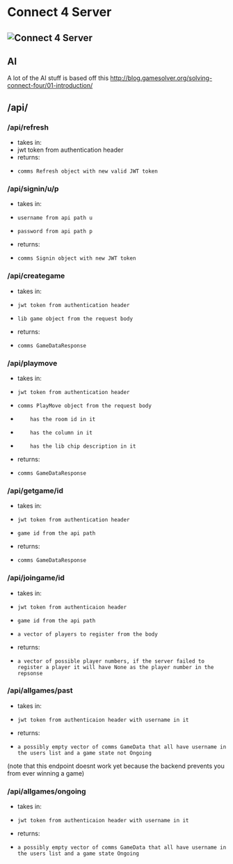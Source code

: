 # Connect 4 Server

## ![Connect 4 Server](https://github.com/Arunscape/ECE421-GroupProject1/workflows/Connect%204%20Server/badge.svg)

## AI
A lot of the AI stuff is based off this
http://blog.gamesolver.org/solving-connect-four/01-introduction/

## /api/

### /api/refresh
- takes in:
-    jwt token from authentication header
- returns:
-     comms Refresh object with new valid JWT token


### /api/signin/u/p
- takes in:
-     username from api path u
-     password from api path p
- returns:
-     comms Signin object with new JWT token

### /api/creategame
- takes in:
-     jwt token from authentication header
-     lib game object from the request body
- returns:
-     comms GameDataResponse


### /api/playmove
- takes in:
-     jwt token from authentication header
-     comms PlayMove object from the request body
-         has the room id in it
-         has the column in it
-         has the lib chip description in it
- returns:
-     comms GameDataResponse


### /api/getgame/id
- takes in:
-     jwt token from authentication header
-     game id from the api path
- returns:
-     comms GameDataResponse

### /api/joingame/id
- takes in:
-     jwt token from authenticaion header
-     game id from the api path
-     a vector of players to register from the body
- returns:
-     a vector of possible player numbers, if the server failed to register a player it will have None as the player number in the repsonse


### /api/allgames/past
- takes in:
-     jwt token from authenticaion header with username in it
- returns:
-     a possibly empty vector of comms GameData that all have username in the users list and a game state not Ongoing

(note that this endpoint doesnt work yet because the backend prevents you from ever winning a game)

### /api/allgames/ongoing
- takes in:
-     jwt token from authenticaion header with username in it
- returns:
-     a possibly empty vector of comms GameData that all have username in the users list and a game state Ongoing
